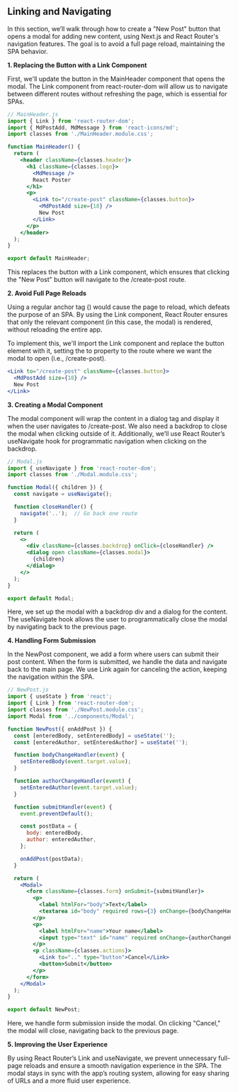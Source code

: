 ## Linking and Navigating

In this section, we’ll walk through how to create a "New Post" button that opens a modal for adding new content, using Next.js and React Router's navigation features. The goal is to avoid a full page reload, maintaining the SPA behavior.

**1. Replacing the Button with a Link Component**

First, we'll update the button in the MainHeader component that opens the modal. The Link component from react-router-dom will allow us to navigate between different routes without refreshing the page, which is essential for SPAs.

```jsx
// MainHeader.js
import { Link } from 'react-router-dom';
import { MdPostAdd, MdMessage } from 'react-icons/md';
import classes from './MainHeader.module.css';

function MainHeader() {
  return (
    <header className={classes.header}>
      <h1 className={classes.logo}>
        <MdMessage />
        React Poster
      </h1>
      <p>
        <Link to="/create-post" className={classes.button}>
          <MdPostAdd size={18} />
          New Post
        </Link>
      </p>
    </header>
  );
}

export default MainHeader;
```

This replaces the button with a Link component, which ensures that clicking the "New Post" button will navigate to the /create-post route.

**2. Avoid Full Page Reloads**

Using a regular anchor tag (<a>) would cause the page to reload, which defeats the purpose of an SPA. By using the Link component, React Router ensures that only the relevant component (in this case, the modal) is rendered, without reloading the entire app.

To implement this, we'll import the Link component and replace the button element with it, setting the to property to the route where we want the modal to open (i.e., /create-post).

```jsx
<Link to="/create-post" className={classes.button}>
  <MdPostAdd size={18} />
  New Post
</Link>
```

**3. Creating a Modal Component**

The modal component will wrap the content in a dialog tag and display it when the user navigates to /create-post. We also need a backdrop to close the modal when clicking outside of it. Additionally, we’ll use React Router’s useNavigate hook for programmatic navigation when clicking on the backdrop.

```jsx
// Modal.js
import { useNavigate } from 'react-router-dom';
import classes from './Modal.module.css';

function Modal({ children }) {
  const navigate = useNavigate();

  function closeHandler() {
    navigate('..');  // Go back one route
  }

  return (
    <>
      <div className={classes.backdrop} onClick={closeHandler} />
      <dialog open className={classes.modal}>
        {children}
      </dialog>
    </>
  );
}

export default Modal;
```

Here, we set up the modal with a backdrop div and a dialog for the content. The useNavigate hook allows the user to programmatically close the modal by navigating back to the previous page.

**4. Handling Form Submission**

In the NewPost component, we add a form where users can submit their post content. When the form is submitted, we handle the data and navigate back to the main page. We use Link again for canceling the action, keeping the navigation within the SPA.

```jsx
// NewPost.js
import { useState } from 'react';
import { Link } from 'react-router-dom';
import classes from './NewPost.module.css';
import Modal from '../components/Modal';

function NewPost({ onAddPost }) {
  const [enteredBody, setEnteredBody] = useState('');
  const [enteredAuthor, setEnteredAuthor] = useState('');

  function bodyChangeHandler(event) {
    setEnteredBody(event.target.value);
  }

  function authorChangeHandler(event) {
    setEnteredAuthor(event.target.value);
  }

  function submitHandler(event) {
    event.preventDefault();

    const postData = {
      body: enteredBody,
      author: enteredAuthor,
    };

    onAddPost(postData);
  }

  return (
    <Modal>
      <form className={classes.form} onSubmit={submitHandler}>
        <p>
          <label htmlFor="body">Text</label>
          <textarea id="body" required rows={3} onChange={bodyChangeHandler} />
        </p>
        <p>
          <label htmlFor="name">Your name</label>
          <input type="text" id="name" required onChange={authorChangeHandler} />
        </p>
        <p className={classes.actions}>
          <Link to=".." type="button">Cancel</Link>
          <button>Submit</button>
        </p>
      </form>
    </Modal>
  );
}

export default NewPost;
```

Here, we handle form submission inside the modal. On clicking "Cancel," the modal will close, navigating back to the previous page.

**5. Improving the User Experience**

By using React Router’s Link and useNavigate, we prevent unnecessary full-page reloads and ensure a smooth navigation experience in the SPA. The modal stays in sync with the app’s routing system, allowing for easy sharing of URLs and a more fluid user experience.

